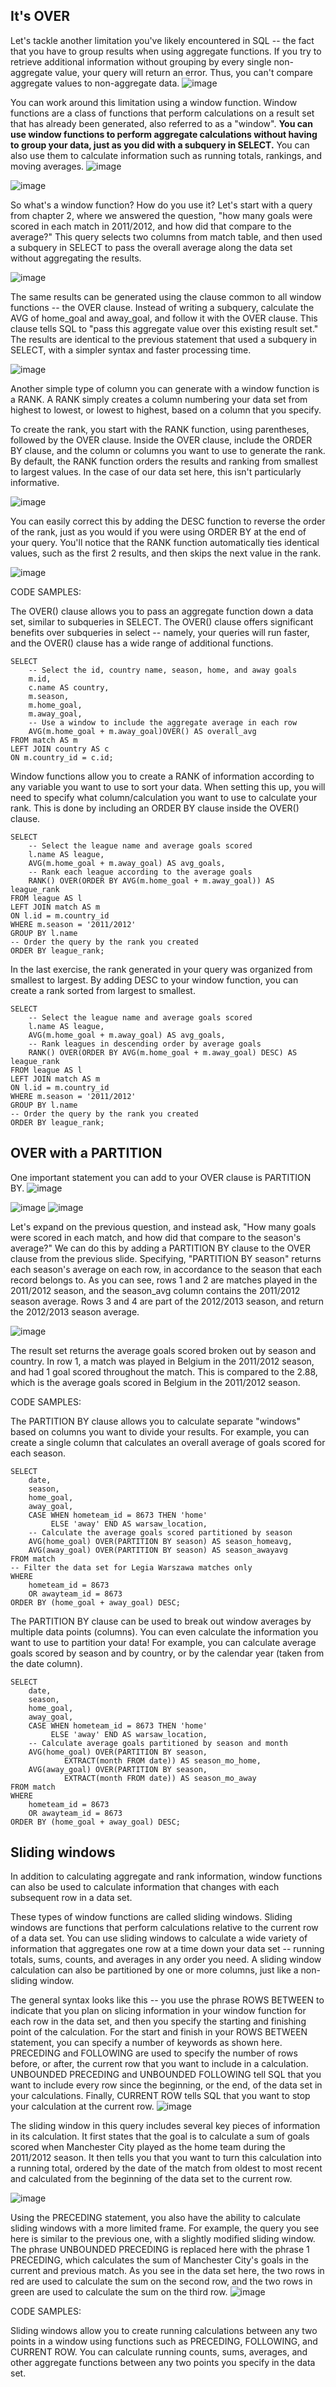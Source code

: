 ## It's OVER

Let's tackle another limitation you've likely encountered in SQL -- the fact that you have to group results when using aggregate functions. If you try to retrieve additional information without grouping by every single non-aggregate value, your query will return an error. Thus, you can't compare aggregate values to non-aggregate data.
![image](https://user-images.githubusercontent.com/118057504/219614928-07633814-8f09-4b28-8886-4e31a6d2dc8a.png)

You can work around this limitation using a window function. Window functions are a class of functions that perform calculations on a result set that has already been generated, also referred to as a "window". <b> You can use window functions to perform aggregate calculations without having to group your data, just as you did with a subquery in SELECT.</b> You can also use them to calculate information such as running totals, rankings, and moving averages.
![image](https://user-images.githubusercontent.com/118057504/219615253-5b22113e-df7c-48a0-8ada-54fae093dd0f.png)

![image](https://user-images.githubusercontent.com/118057504/219616021-84e69eae-49e0-40ce-8653-13d0f58b13cb.png)

So what's a window function? How do you use it? Let's start with a query from chapter 2, where we answered the question, "how many goals were scored in each match in 2011/2012, and how did that compare to the average?" This query selects two columns from match table, and then used a subquery in SELECT to pass the overall average along the data set without aggregating the results.

![image](https://user-images.githubusercontent.com/118057504/219616125-91d0d70b-ea45-4da2-a540-0f90e04fb29b.png)

The same results can be generated using the clause common to all window functions -- the OVER clause. Instead of writing a subquery, calculate the AVG of home_goal and away_goal, and follow it with the OVER clause. This clause tells SQL to "pass this aggregate value over this existing result set." The results are identical to the previous statement that used a subquery in SELECT, with a simpler syntax and faster processing time.

![image](https://user-images.githubusercontent.com/118057504/219616538-f7cb29ee-3255-404a-abf1-a94986d88cfe.png)

Another simple type of column you can generate with a window function is a RANK. A RANK simply creates a column numbering your data set from highest to lowest, or lowest to highest, based on a column that you specify.

To create the rank, you start with the RANK function, using parentheses, followed by the OVER clause. Inside the OVER clause, include the ORDER BY clause, and the column or columns you want to use to generate the rank. By default, the RANK function orders the results and ranking from smallest to largest values. In the case of our data set here, this isn't particularly informative.

![image](https://user-images.githubusercontent.com/118057504/219617173-873cdd3e-a995-4cc8-97f5-b96550be288b.png)



You can easily correct this by adding the DESC function to reverse the order of the rank, just as you would if you were using ORDER BY at the end of your query. You'll notice that the RANK function automatically ties identical values, such as the first 2 results, and then skips the next value in the rank.


![image](https://user-images.githubusercontent.com/118057504/219617646-8e75ba00-12ed-417b-8b38-0355a8f6a934.png)

CODE SAMPLES:

The OVER() clause allows you to pass an aggregate function down a data set, similar to subqueries in SELECT. The OVER() clause offers significant benefits over subqueries in select -- namely, your queries will run faster, and the OVER() clause has a wide range of additional functions.
```
SELECT 
	-- Select the id, country name, season, home, and away goals
	m.id, 
    c.name AS country, 
    m.season,
	m.home_goal,
	m.away_goal,
    -- Use a window to include the aggregate average in each row
	AVG(m.home_goal + m.away_goal)OVER() AS overall_avg
FROM match AS m
LEFT JOIN country AS c 
ON m.country_id = c.id;
```
Window functions allow you to create a RANK of information according to any variable you want to use to sort your data. When setting this up, you will need to specify what column/calculation you want to use to calculate your rank. This is done by including an ORDER BY clause inside the OVER() clause.

```
SELECT 
	-- Select the league name and average goals scored
	l.name AS league,
    AVG(m.home_goal + m.away_goal) AS avg_goals,
    -- Rank each league according to the average goals
    RANK() OVER(ORDER BY AVG(m.home_goal + m.away_goal)) AS league_rank
FROM league AS l
LEFT JOIN match AS m 
ON l.id = m.country_id
WHERE m.season = '2011/2012'
GROUP BY l.name
-- Order the query by the rank you created
ORDER BY league_rank;
```
In the last exercise, the rank generated in your query was organized from smallest to largest. By adding DESC to your window function, you can create a rank sorted from largest to smallest.

```
SELECT 
	-- Select the league name and average goals scored
	l.name AS league,
    AVG(m.home_goal + m.away_goal) AS avg_goals,
    -- Rank leagues in descending order by average goals
    RANK() OVER(ORDER BY AVG(m.home_goal + m.away_goal) DESC) AS league_rank
FROM league AS l
LEFT JOIN match AS m 
ON l.id = m.country_id
WHERE m.season = '2011/2012'
GROUP BY l.name
-- Order the query by the rank you created
ORDER BY league_rank;
```

## OVER with a PARTITION

One important statement you can add to your OVER clause is PARTITION BY. 
![image](https://user-images.githubusercontent.com/118057504/219622504-0cb9a118-844e-420e-93d7-d20fb028bedd.png)

![image](https://user-images.githubusercontent.com/118057504/219623501-ae6b8433-eb95-43ff-9264-c9271e934fd0.png)
![image](https://user-images.githubusercontent.com/118057504/219623962-a7145a83-d796-4b9f-bc4c-6f97dd88ec7c.png)

Let's expand on the previous question, and instead ask, "How many goals were scored in each match, and how did that compare to the season's average?" We can do this by adding a PARTITION BY clause to the OVER clause from the previous slide. Specifying, "PARTITION BY season" returns each season's average on each row, in accordance to the season that each record belongs to. As you can see, rows 1 and 2 are matches played in the 2011/2012 season, and the season_avg column contains the 2011/2012 season average. Rows 3 and 4 are part of the 2012/2013 season, and return the 2012/2013 season average.

![image](https://user-images.githubusercontent.com/118057504/219625451-9efba641-7570-4c57-a232-588e845c454b.png)


The result set returns the average goals scored broken out by season and country. In row 1, a match was played in Belgium in the 2011/2012 season, and had 1 goal scored throughout the match. This is compared to the 2.88, which is the average goals scored in Belgium in the 2011/2012 season.

CODE SAMPLES:

The PARTITION BY clause allows you to calculate separate "windows" based on columns you want to divide your results. For example, you can create a single column that calculates an overall average of goals scored for each season.
```
SELECT
	date,
	season,
	home_goal,
	away_goal,
	CASE WHEN hometeam_id = 8673 THEN 'home' 
		 ELSE 'away' END AS warsaw_location,
    -- Calculate the average goals scored partitioned by season
    AVG(home_goal) OVER(PARTITION BY season) AS season_homeavg,
    AVG(away_goal) OVER(PARTITION BY season) AS season_awayavg
FROM match
-- Filter the data set for Legia Warszawa matches only
WHERE 
	hometeam_id = 8673 
    OR awayteam_id = 8673
ORDER BY (home_goal + away_goal) DESC;
```
The PARTITION BY clause can be used to break out window averages by multiple data points (columns). You can even calculate the information you want to use to partition your data! For example, you can calculate average goals scored by season and by country, or by the calendar year (taken from the date column).
```
SELECT 
	date,
	season,
	home_goal,
	away_goal,
	CASE WHEN hometeam_id = 8673 THEN 'home' 
         ELSE 'away' END AS warsaw_location,
	-- Calculate average goals partitioned by season and month
    AVG(home_goal) OVER(PARTITION BY season, 
         	EXTRACT(month FROM date)) AS season_mo_home,
    AVG(away_goal) OVER(PARTITION BY season, 
         	EXTRACT(month FROM date)) AS season_mo_away
FROM match
WHERE 
	hometeam_id = 8673
    OR awayteam_id = 8673
ORDER BY (home_goal + away_goal) DESC;
```

## Sliding windows
In addition to calculating aggregate and rank information, window functions can also be used to calculate information that changes with each subsequent row in a data set.

These types of window functions are called sliding windows. Sliding windows are functions that perform calculations relative to the current row of a data set. You can use sliding windows to calculate a wide variety of information that aggregates one row at a time down your data set -- running totals, sums, counts, and averages in any order you need. A sliding window calculation can also be partitioned by one or more columns, just like a non-sliding window.

The general syntax looks like this -- you use the phrase ROWS BETWEEN to indicate that you plan on slicing information in your window function for each row in the data set, and then you specify the starting and finishing point of the calculation. For the start and finish in your ROWS BETWEEN statement, you can specify a number of keywords as shown here. PRECEDING and FOLLOWING are used to specify the number of rows before, or after, the current row that you want to include in a calculation. UNBOUNDED PRECEDING and UNBOUNDED FOLLOWING tell SQL that you want to include every row since the beginning, or the end, of the data set in your calculations. Finally, CURRENT ROW tells SQL that you want to stop your calculation at the current row.
![image](https://user-images.githubusercontent.com/118057504/219634201-f7f8b1cf-5191-4fdb-96f9-546f98baacd3.png)

The sliding window in this query includes several key pieces of information in its calculation. It first states that the goal is to calculate a sum of goals scored when Manchester City played as the home team during the 2011/2012 season. It then tells you that you want to turn this calculation into a running total, ordered by the date of the match from oldest to most recent and calculated from the beginning of the data set to the current row. 

![image](https://user-images.githubusercontent.com/118057504/219634518-a17cc7b9-3302-4bf1-984d-f66fffed0e3c.png)

Using the PRECEDING statement, you also have the ability to calculate sliding windows with a more limited frame. For example, the query you see here is similar to the previous one, with a slightly modified sliding window. The phrase UNBOUNDED PRECEDING is replaced here with the phrase 1 PRECEDING, which calculates the sum of Manchester City's goals in the current and previous match. As you see in the data set here, the two rows in red are used to calculate the sum on the second row, and the two rows in green are used to calculate the sum on the third row.
![image](https://user-images.githubusercontent.com/118057504/219635374-e2de533a-78c4-4f89-b3a9-5a4927603174.png)

CODE SAMPLES:

Sliding windows allow you to create running calculations between any two points in a window using functions such as PRECEDING, FOLLOWING, and CURRENT ROW. You can calculate running counts, sums, averages, and other aggregate functions between any two points you specify in the data set.





